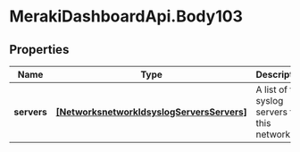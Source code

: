 # MerakiDashboardApi.Body103

## Properties
Name | Type | Description | Notes
------------ | ------------- | ------------- | -------------
**servers** | [**[NetworksnetworkIdsyslogServersServers]**](NetworksnetworkIdsyslogServersServers.md) | A list of the syslog servers for this network | 
